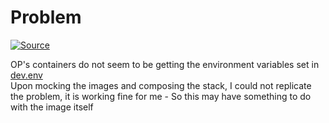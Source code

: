 # Problem
[![Source](https://img.shields.io/badge/source-5865F2?style=for-the-badge&logo=discord&logoColor=white)](https://discord.com/channels/460871933748183040/1264921839868710954/1264921839868710954)

OP's containers do not seem to be getting the environment variables set in [dev.env](./dev.env)<br>
Upon mocking the images and composing the stack, I could not replicate the problem, it is working fine for me - So this may have something to do with the image itself
